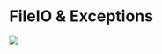 # FileIO & Exceptions

![](https://i1.wp.com/programminginpython.com/wp-content/uploads/2017/08/python_file_modes.png?resize=782%2C288)
